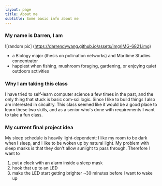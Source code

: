 ```yaml
---
layout: page
title: About me
subtitle: Some basic info about me
---
```


### My name is Darren, I am

![random pic] (https://darrendywang.github.io/assets/img/IMG-6821.img)

- a Biology major (thesis on pollination networks) and Maritime Studies concentrator
- happiest when fishing, mushroom foraging, gardening, or enjoying quiet outdoors activities

### Why I am taking this class
I have tried to self-learn computer science a few times in the past, and the only thing that stuck is basic com-sci logic. Since I like to build things I also am interested in circuitry. This class seemed like it would be a good place to learn these two skills, and as a senior who's done with requirements I want to take a fun class.

### My current final project idea
My sleep schedule is heavily light-dependent: I like my room to be dark when I sleep, and I like to be woken up by natural light. My problem with sleep masks is that they don't allow sunlight to pass through. Therefore I want to 
1. put a clock with an alarm inside a sleep mask
2. hook that up to an LED
3. make the LED start getting brighter ~30 minutes before I want to wake up
